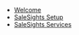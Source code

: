 <!-- docs/_sidebar.md -->


* [Welcome](README.md)
* [SaleSights Setup](setup.md)
* [SaleSights Services](services.md)
